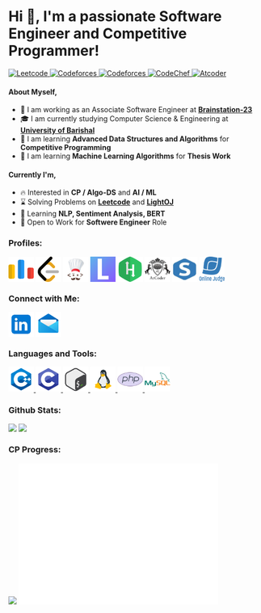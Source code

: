 <h1 align="left">Hi 👋, I'm a passionate Software Engineer and Competitive Programmer!</h1>

<p align="left">
  <a href="https://leetcode.com/Mr_Bangladesh/">
    <img src="https://cp-badges.deta.dev/leetcode/Mr_Bangladesh" alt="Leetcode" />
  </a>
  <a href="https://codeforces.com/profile/Mr_Bangladesh">
    <img src="https://cp-badges.deta.dev/codeforces/Mr_Bangladesh" alt="Codeforces" />
  </a>
  <a href="https://codeforces.com/profile/_Faizul_">
    <img src="https://cp-badges.deta.dev/codeforces/_Faizul_" alt="Codeforces" />
  </a>
  <a href="https://codechef.com/users/Mr_Bangladesh/">
    <img src="https://cp-badges.deta.dev/codechef/Mr_Bangladesh" alt="CodeChef" />
  </a>
  <a href="https://atcoder.jp/users/Mr_Bangladesh/">
    <img src="https://cp-badges.deta.dev/atcoder/Mr_Bangladesh" alt="Atcoder" />
  </a>
</p>

#### About Myself,
- 💼 I am working as an Associate Software Engineer at **[Brainstation-23](https://brainstation-23.com/?bc)**
- 🎓 I am currently studying Computer Science & Engineering at **[University of Barishal](https://bu.ac.bd/)**
- 📖 I am learning **Advanced Data Structures and Algorithms** for **Competitive Programming**
- 📖 I am learning **Machine Learning Algorithms** for **Thesis Work**

#### Currently I'm,

- :fire: Interested in **CP / Algo-DS** and **AI / ML**
- ⌛ Solving Problems on **[Leetcode](https://leetcode.com/aburifat/)** and **[LightOJ](https://lightoj.com/user/abu-rifat)**
- 🌱 Learning **NLP, Sentiment Analysis, BERT**
- 💼 Open to Work for **Softwere Engineer** Role



### Profiles:
<p align="left">
<a href="https://codeforces.com/profile/ARMaster/" target="blank"><img align="center" src="src/images/cp-logo/codeforces.png" alt="ARMaster" height="50" width="50" /></a>
  <a href="https://leetcode.com/aburifat/" target="blank"><img align="center" src="src/images/cp-logo/leetcode.png" alt="aburifat" height="50" width="50" /></a>
  <a href="https://codechef.com/users/aburifat/" target="blank"><img align="center" src="src/images/cp-logo/codechef.png" alt="aburifat" height="50" width="50" /></a>
  <a href="https://lightoj.com/user/abu-rifat/" target="blank"><img align="center" src="src/images/cp-logo/lightoj.png" alt="abu-rifat" height="50" width="50" /></a>
  <a href="https://www.hackerrank.com/aburifat/" target="blank"><img align="center" src="src/images/cp-logo/hackerrank.png" alt="aburifat" height="50" width="50" /></a>
  <a href="https://atcoder.jp/users/aburifat/" target="blank"><img align="center" src="src/images/cp-logo/atcoder.png" alt="aburifat" height="50" width="50" /></a>
  <a href="https://spoj.com/users/abu_rifat/" target="blank"><img align="center" src="src/images/cp-logo/spoj.jpeg" alt="abu_rifat" height="50" width="50" /></a>
  <a href="https://uhunt.onlinejudge.org/id/889274/" target="blank"><img align="center" src="src/images/cp-logo/uvaoj.png" alt="https://uhunt.onlinejudge.org/id/889274/" height="50" width="50" /></a>
</p>


<h3 align="left">Connect with Me:</h3>
<p align="left">
<a href="https://www.linkedin.com/in/faizul-haque-2070a91a0/" target="blank"><img align="center" src="src/images/social/linkedin.png" alt="faizulhaque" height="50" width="50" /></a>
<a href="mailto:mdfaizulhaque091@gmail.com" target="blank"><img align="center" src="src/images/social/mail.png" alt="mdfaizulhaque091@gmail.com" height="50" width="50" /></a>
</p>

<h3 align="left">Languages and Tools:</h3>
<a href="https://www.w3schools.com/cpp/" target="_blank" rel="noreferrer"> <img src="src/images/language/cpp.png" alt="cplusplus" width="50" height="50"/> </a>
<a href="https://www.cprogramming.com/" target="_blank" rel="noreferrer"> <img src="src/images/language/c.png" alt="c" width="50" height="50"/> </a>
<a href="https://www.gnu.org/software/bash/" target="_blank" rel="noreferrer"> <img src="src/images/language/bash.png" alt="bash" width="50" height="50"/> </a>
<a href="https://www.linux.org/" target="_blank" rel="noreferrer"> <img src="src/images/language/linux.png" alt="linux" width="50" height="50"/> </a>
<a href="https://www.php.net/" target="_blank" rel="noreferrer"> <img src="src/images/language/php.png" alt="mysql" width="50" height="50"/> </a>
<a href="https://www.mysql.com/" target="_blank" rel="noreferrer"> <img src="src/images/language/mysql.png" alt="mysql" width="50" height="50"/> </a>
</p>

### Github Stats:

<p float="left">
<img height="180em" src="https://github-readme-stats.vercel.app/api?username=mr-bangladesh&show_icons=true&hide_border=true&&count_private=true&include_all_commits=true" /> 
<img height="180em" src="https://github-readme-stats.vercel.app/api/top-langs/?username=mr-bangladesh&show_icons=true&hide_border=true&layout=compact&langs_count=8"/>
</p>

### CP Progress:

<p float="left">
<img height="273em" src="https://leetcard.jacoblin.cool/mr_bangladesh?theme=light&font=Karma&ext=contest" />
<img height="280em" src="https://raw.githubusercontent.com/abu-rifat/cf-stats/main/output/light_card.svg" />
</p>
